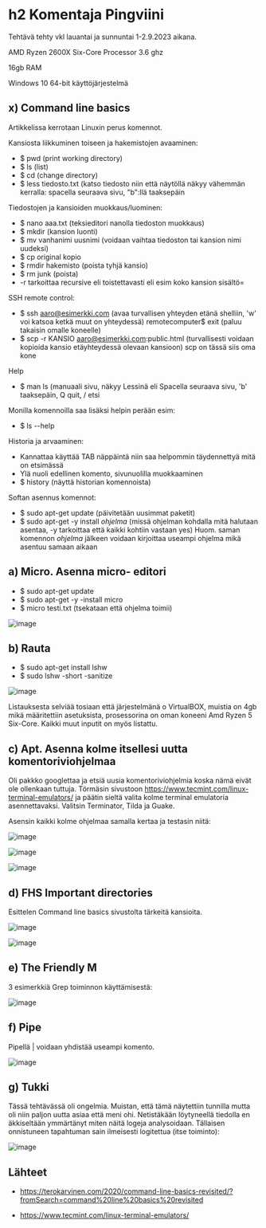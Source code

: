 # h2 Komentaja Pingviini

Tehtävä tehty vkl lauantai ja sunnuntai 1-2.9.2023 aikana.

AMD Ryzen 2600X Six-Core Processor 3.6 ghz

16gb RAM

Windows 10 64-bit käyttöjärjestelmä

## x) Command line basics

Artikkelissa kerrotaan Linuxin perus komennot.

Kansiosta liikkuminen toiseen ja hakemistojen avaaminen:

- $ pwd (print working directory)
- $ ls (list)
- $ cd (change directory) 
- $ less tiedosto.txt (katso tiedosto niin että näytöllä näkyy vähemmän kerralla: spacella seuraava sivu, "b":llä taaksepäin
  
Tiedostojen ja kansioiden muokkaus/luominen:

- $ nano aaa.txt (teksieditori nanolla tiedoston muokkaus)
- $ mkdir (kansion luonti)
- $ mv vanhanimi uusnimi (voidaan vaihtaa tiedoston tai kansion nimi uudeksi)
- $ cp original kopio 
- $ rmdir hakemisto (poista tyhjä kansio)
- $ rm junk (poista)
- -r tarkoittaa recursive eli toistettavasti eli esim koko kansion sisältö=

SSH remote control:

- $ ssh aaro@esimerkki.com (avaa turvallisen yhteyden etänä shelliin, 'w' voi katsoa ketkä muut on yhteydessä)
  remotecomputer$ exit (paluu takaisin omalle koneelle)
- $ scp -r KANSIO aaro@esimerkki.com:public.html (turvallisesti voidaan kopioida kansio etäyhteydessä olevaan kansioon) scp on tässä siis oma kone

 Help
 
 - $ man ls (manuaali sivu, näkyy Lessinä eli Spacella seuraava sivu, 'b' taaksepäin, Q quit, / etsi
    
Monilla komennoilla saa lisäksi helpin perään esim:

- $ ls --help

Historia ja arvaaminen:

- Kannattaa käyttää TAB näppäintä niin saa helpommin täydennettyä mitä on etsimässä
- Ylä nuoli edellinen komento, sivunuolilla muokkaaminen
- $ history (näyttä historian komennoista)

Softan asennus komennot:

- $ sudo apt-get update (päivitetään uusimmat paketit)
- $ sudo apt-get -y install *ohjelma* (missä ohjelman kohdalla mitä halutaan asentaa, -y tarkoittaa että kaikki kohtiin vastaan yes)
Huom. saman komennon *ohjelma* jälkeen voidaan kirjoittaa useampi ohjelma mikä asentuu samaan aikaan

## a) Micro. Asenna micro- editori

- $ sudo apt-get update
- $ sudo apt-get -y -install micro
- $ micro testi.txt (tsekataan että ohjelma toimii)


![image](https://github.com/aarott/linuxpalvelimet/assets/78908566/ff1810f5-e785-4b0f-9916-7a6aefa162f4)

## b) Rauta

- $ sudo apt-get install lshw 
- $ sudo lshw -short -sanitize

![image](https://github.com/aarott/linuxpalvelimet/assets/78908566/55dd8749-1319-4a12-87fc-5d0ade1c83e1)


Listauksesta selviää tosiaan että järjestelmänä o VirtualBOX, muistia on 4gb mikä määritettiin asetuksista, prosessorina on oman koneeni Amd Ryzen 5 Six-Core. Kaikki muut inputit on myös listattu.

## c) Apt. Asenna kolme itsellesi uutta komentoriviohjelmaa

Oli pakkko googlettaa ja etsiä uusia komentoriviohjelmia koska nämä eivät ole ollenkaan tuttuja.
Törmäsin sivustoon https://www.tecmint.com/linux-terminal-emulators/ ja päätin sieltä valita kolme terminal emulatoria asennettavaksi.
Valitsin Terminator, Tilda ja Guake.

Asensin kaikki kolme ohjelmaa samalla kertaa ja testasin niitä:

![image](https://github.com/aarott/linuxpalvelimet/assets/78908566/a2b3d7de-2d8f-4c10-91e4-110ccf6ad894)

![image](https://github.com/aarott/linuxpalvelimet/assets/78908566/58d8f454-4bfb-4403-85ef-5f97f7d3a9ee)

![image](https://github.com/aarott/linuxpalvelimet/assets/78908566/74bd1604-3259-4060-af14-d46f99a9a367)




## d) FHS Important directories

Esittelen Command line basics sivustolta tärkeitä kansioita.


![image](https://github.com/aarott/linuxpalvelimet/assets/78908566/e42675ea-ae3f-49dc-918a-30f55b7882da)


![image](https://github.com/aarott/linuxpalvelimet/assets/78908566/04007b4f-f591-4fac-9491-b78b93ef8cfb)


## e) The Friendly M

3 esimerkkiä Grep toiminnon käyttämisestä:


![image](https://github.com/aarott/linuxpalvelimet/assets/78908566/7a77f17b-dd0d-47d2-bb53-864ea0174eb2)


## f) Pipe


Pipellä | voidaan yhdistää useampi komento.


![image](https://github.com/aarott/linuxpalvelimet/assets/78908566/a50a48d1-d99a-4cf9-98df-5e39e1f835f5)



## g) Tukki

Tässä tehtävässä oli ongelmia. Muistan, että tämä näytettiin tunnilla mutta oli niin paljon uutta asiaa että meni ohi.
Netistäkään löytyneellä tiedolla en äkkiseltään ymmärtänyt miten näitä logeja analysoidaan. 
Tällaisen onnistuneen tapahtuman sain ilmeisesti logitettua (itse toiminto):

![image](https://github.com/aarott/linuxpalvelimet/assets/78908566/9bf921a4-02f3-49f5-82ef-90c8c801bfe9)

## Lähteet

- https://terokarvinen.com/2020/command-line-basics-revisited/?fromSearch=command%20line%20basics%20revisited

- https://www.tecmint.com/linux-terminal-emulators/ 












 


  
